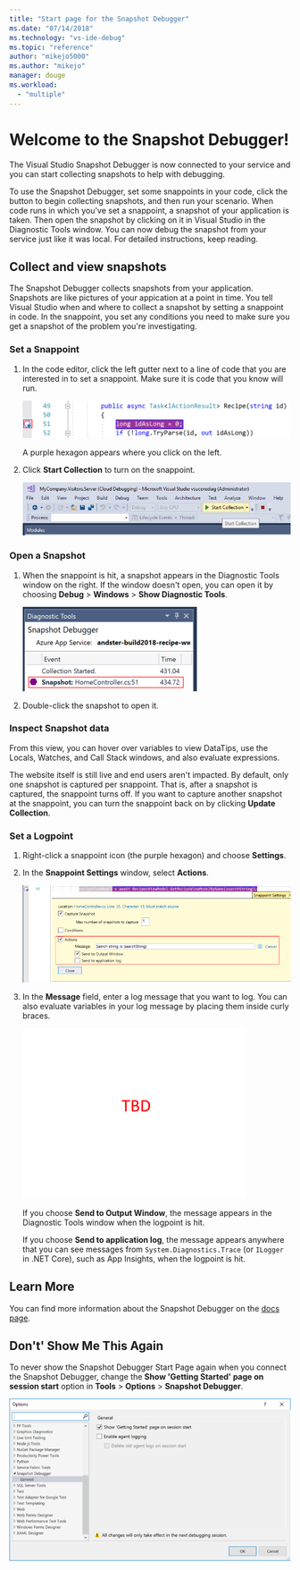 ```yaml
---
title: "Start page for the Snapshot Debugger"
ms.date: "07/14/2018"
ms.technology: "vs-ide-debug"
ms.topic: "reference"
author: "mikejo5000"
ms.author: "mikejo"
manager: douge
ms.workload: 
  - "multiple"
---
```


# Welcome to the Snapshot Debugger!

The Visual Studio Snapshot Debugger is now connected to your service and you can start collecting snapshots to help with debugging.

To use the Snapshot Debugger, set some snappoints in your code, click the button to begin collecting snapshots, and then run your scenario. When code runs in which you've set a snappoint, a snapshot of your application is taken. Then open the snapshot by clicking on it in Visual Studio in the Diagnostic Tools window. You can now debug the snapshot from your service just like it was local. For detailed instructions, keep reading.

## Collect and view snapshots

The Snapshot Debugger collects snapshots from your application. Snapshots are like pictures of your appication at a point in time. You tell Visual Studio when and where to collect a snapshot by setting a snappoint in code. In the snappoint, you set any conditions you need to make sure you get a snapshot of the problem you're investigating.

### Set a Snappoint

1. In the code editor, click the left gutter next to a line of code that you are interested in to set a snappoint. Make sure it is code that you know will run. 

    ![Setting a snappoint in the Editor](../media/snapshot-startpage-set-snappoint.png)

    A purple hexagon appears where you click on the left.

2. Click **Start Collection** to turn on the snappoint.

    ![Setting a snappoint in the Editor](../media/snapshot-startpage-start-collection.png)

### Open a Snapshot

1. When the snappoint is hit, a snapshot appears in the Diagnostic Tools window on the right. If the window doesn't open, you can open it by choosing **Debug** > **Windows** > **Show Diagnostic Tools**. 

    ![Snapshot in the Diagnostic Tools window](../media/snapshot-startpage-diagsession-window.png)

2. Double-click the snapshot to open it.

### Inspect Snapshot data

From this view, you can hover over variables to view DataTips, use the Locals, Watches, and Call Stack windows, and also evaluate expressions.

The website itself is still live and end users aren't impacted. By default, only one snapshot is captured per snappoint. That is, after a snapshot is captured, the snappoint turns off. If you want to capture another snapshot at the snappoint, you can turn the snappoint back on by clicking **Update Collection**.

### Set a Logpoint

1. Right-click a snappoint icon (the purple hexagon) and choose **Settings**.

2. In the **Snappoint Settings** window, select **Actions**.

    ![Snappoint conditions](../media/snapshot-startpage-logpoint.png)

3. In the **Message** field, enter a log message that you want to log. You can also evaluate variables in your log message by placing them inside curly braces.

    ![Logpoint data in the diagnostic tools window](../media/snapshot-startpage-logpoint-output.png)

    If you choose **Send to Output Window**, the message appears in the Diagnostic Tools window when the logpoint is hit. 

    If you choose **Send to application log**, the message appears anywhere that you can see messages from `System.Diagnostics.Trace` (or `ILogger` in .NET Core), such as App Insights, when the logpoint is hit.

## Learn More

You can find more information about the Snapshot Debugger on the [docs page](../debug-live-azure-applications.md).

## Don't' Show Me This Again

To never show the Snapshot Debugger Start Page again when you connect the Snapshot Debugger, change the **Show 'Getting Started' page on session start** option in **Tools** > **Options** > **Snapshot Debugger**. 

![Snapshot Debugger Tool Option Page](../media/snapshot-startpage-tools-options.png)
